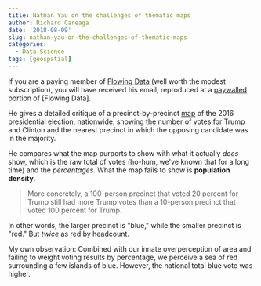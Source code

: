 ```yaml
---
title: Nathan Yau on the challenges of thematic maps
author: Richard Careaga
date: '2018-08-09'
slug: nathan-yau-on-the-challenges-of-thematic-maps
categories:
  - Data Science
tags: [geospatial]
---
```

If you are a paying member of [Flowing Data](https:flowingdata.com) (well worth the modest subscription), you will have received his email, reproduced at a [paywalled](https://flowingdata.com/2018/08/09/detailed-intentions/) portion of [Flowing Data].

He gives a detailed critique of a precinct-by-precinct [map](https://www.nytimes.com/interactive/2018/upshot/election-2016-voting-precinct-maps.html#10.95/47.678/-122.200/106446) of the 2016 presidential election, nationwide, showing the number of votes for Trump and Clinton and the nearest precinct in which the opposing candidate was in the majority.

He compares what the map purports to show with what it actually *does* show, which is the raw total of votes (ho-hum, we've known that for a long time) and the *percentages.* What the map fails to show is **population density**.

> More concretely, a 100-person precinct that voted 20 percent for Trump still had more Trump votes than a 10-person precinct that voted 100 percent for Trump.

In other words, the larger precinct is "blue," while the smaller precinct is "red." But *twice* as red by headcount. 

My own observation: Combined with our innate overperception of area and failing to weight voting results by percentage, we perceive a sea of red surrounding a few islands of blue. However, the national total blue vote was higher.
